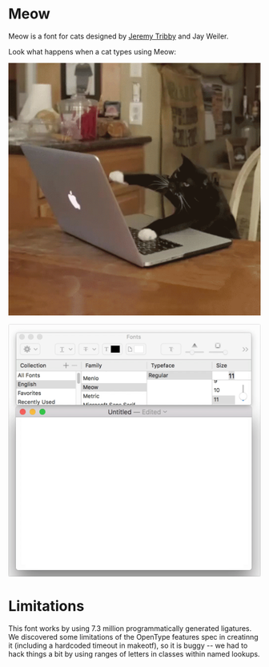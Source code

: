 # Meow
Meow is a font for cats designed by <a href="https://tribby.com/">Jeremy Tribby</a> and Jay Weiler.

Look what happens when a cat types using Meow:

![Cat Typing](https://raw.githubusercontent.com/jpt/meow/master/documentation/cat.png)

![Meow](https://raw.githubusercontent.com/jpt/meow/master/documentation/meow.gif)

# Limitations

This font works by using 7.3 million programmatically generated ligatures. We discovered some limitations of the OpenType features spec in creatinng it (including a hardcoded timeout in makeotf), so it is buggy -- we had to hack things a bit by using ranges of letters in classes within named lookups.
